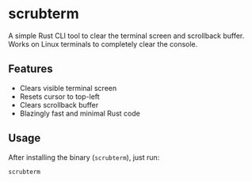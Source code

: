 # scrubterm

A simple Rust CLI tool to clear the terminal screen and scrollback buffer.  
Works on Linux terminals to completely clear the console.

## Features

- Clears visible terminal screen
- Resets cursor to top-left
- Clears scrollback buffer
- Blazingly fast and minimal Rust code

## Usage

After installing the binary (`scrubterm`), just run:

```bash
scrubterm

